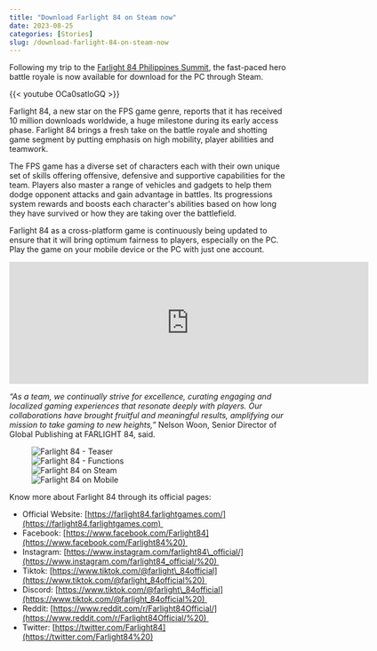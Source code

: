 ```yaml
---
title: "Download Farlight 84 on Steam now"
date: 2023-08-25
categories: [Stories]
slug: /download-farlight-84-on-steam-now
---
```


Following my trip to the [Farlight 84 Philippines Summit](https://jayagonoy.com/farlight-84-philippines-summit-event-report/), the fast-paced hero battle royale is now available for download for the PC through Steam.

{{< youtube OCa0satloGQ >}}

Farlight 84, a new star on the FPS game genre, reports that it has received 10 million downloads worldwide, a huge milestone during its early access phase. Farlight 84 brings a fresh take on the battle royale and shotting game segment by putting emphasis on high mobility, player abilities and teamwork.

The FPS game has a diverse set of characters each with their own unique set of skills offering offensive, defensive and supportive capabilities for the team. Players also master a range of vehicles and gadgets to help them dodge opponent attacks and gain advantage in battles. Its progressions system rewards and boosts each character's abilities based on how long they have survived or how they are taking over the battlefield.

Farlight 84 as a cross-platform game is continuously being updated to ensure that it will bring optimum fairness to players, especially on the PC. Play the game on your mobile device or the PC with just one account.

<iframe style="display:block; margin: 0 auto" src="https://store.steampowered.com/widget/1928420/" frameborder="0" width="646" height="220"></iframe>

_“As a team, we continually strive for excellence, curating engaging and localized gaming experiences that resonate deeply with players. Our collaborations have brought fruitful and meaningful results, amplifying our mission to take gaming to new heights,”_ Nelson Woon, Senior Director of Global Publishing at FARLIGHT 84, said.

<figure class="gallery-wrapper">
  <div class="gallery">
    <div class="gallery-item">
		<img alt="Farlight 84 - Teaser" src="/images/2023/Farlight-84-Stills-1.jpg" />
    </div>
    <div class="gallery-item">
		<img alt="Farlight 84 - Functions" src="/images/2023/Farlight-84-Stills-2.jpg" />
    </div>
  </div>
  <div class="gallery">
    <div class="gallery-item">
		<img alt="Farlight 84 on Steam" src="/images/2023/Farlight-84-Stills-3.jpg" />
    </div>
    <div class="gallery-item">
		<img alt="Farlight 84 on Mobile" src="/images/2023/Farlight-84-Stills-4.jpg" />
    </div>
  </div>
</figure>

Know more about Farlight 84 through its official pages:

- Official Website: [https://farlight84.farlightgames.com/](https://farlight84.farlightgames.com) 
- Facebook: [https://www.facebook.com/Farlight84](https://www.facebook.com/Farlight84%20) 
- Instagram: [https://www.instagram.com/farlight84\_official/](https://www.instagram.com/farlight84_official/%20) 
- Tiktok: [https://www.tiktok.com/@farlight\_84official](https://www.tiktok.com/@farlight_84official%20) 
- Discord: [https://www.tiktok.com/@farlight\_84official](https://www.tiktok.com/@farlight_84official%20) 
- Reddit: [https://www.reddit.com/r/Farlight84Official/](https://www.reddit.com/r/Farlight84Official/%20) 
- Twitter: [https://twitter.com/Farlight84](https://twitter.com/Farlight84%20)

